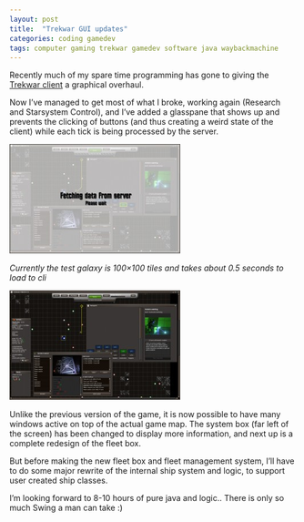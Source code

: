 ```yaml
---
layout: post
title:  "Trekwar GUI updates"
categories: coding gamedev
tags: computer gaming trekwar gamedev software java waybackmachine
---
```

Recently much of my spare time programming has gone to giving the [Trekwar client](http://www.trekwar.org) a graphical overhaul.

Now I’ve managed to get most of what I broke, working again (Research and Starsystem Control), and I’ve added a glasspane that shows up and prevents the clicking of buttons (and thus creating a weird state of the client) while each tick is being processed by the server.

![fetching data from server](images/2009-trekwar_feb.jpg)

*Currently the test galaxy is 100×100 tiles and takes about 0.5 seconds to load to cli*


![trekwar system and research view](images/2009-trekwar_feb2.jpg)

Unlike the previous version of the game, it is now possible to have many windows active on top of the actual game map.
The system box (far left of the screen) has been changed to display more information, and next up is a complete redesign of the fleet box.

But before making the new fleet box and fleet management system, I’ll have to do some major rewrite of the internal ship system and logic, to support user created ship classes.

I’m looking forward to 8-10 hours of pure java and logic.. There is only so much Swing a man can take :)

